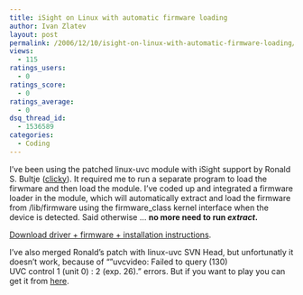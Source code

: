 ```yaml
---
title: iSight on Linux with automatic firmware loading
author: Ivan Zlatev
layout: post
permalink: /2006/12/10/isight-on-linux-with-automatic-firmware-loading/
views:
  - 115
ratings_users:
  - 0
ratings_score:
  - 0
ratings_average:
  - 0
dsq_thread_id:
  - 1536589
categories:
  - Coding
---
```

I&#8217;ve been using the patched linux-uvc module with iSight support by Ronald S. Bultje ([clicky][1]). It required me to run a separate program to load the firwmare and then load the module. I&#8217;ve coded up and integrated a firmware loader in the module, which will automatically extract and load the firmware from /lib/firmware using the firmware_class kernel interface when the device is detected. Said otherwise &#8230; **no more need to run *extract*.**

[Download driver + firmware + installation instructions][2].

I&#8217;ve also merged Ronald&#8217;s patch with linux-uvc SVN Head, but unfortunatly it doesn&#8217;t work, because of &#8220;&#8221;uvcvideo: Failed to query (130)  
UVC control 1 (unit 0) : 2 (exp. 26).&#8221; errors. But if you want to play you can get it from [here][3].

 [1]: http://blogs.gnome.org/view/rbultje/2006/10/27/0
 [2]: http://files.ivanz.com/projects/isight/linux-uvc-isight.tar.gz
 [3]: http://files.ivanz.com/projects/isight/isight.patch